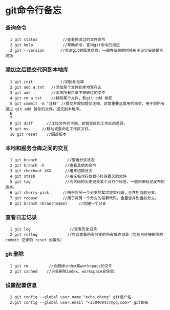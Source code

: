 
# git命令行备忘

### 查询命令

      1 git status           //查看修改过的文件命令
      2 git help             //帮助命令，查询git命令的用法
      3 git --version       //查询git的版本信息，一般在安装的时候用于证实安装是否成功  

### 添加之后提交代码到本地库

      1 git init            //初始化仓库
      2 git add a.txt   //添加某个文件到本地暂存区
      3 git add .       //添加所有目录下修改过的文件
      4 git rm a.txt    //移除某个文件，和git add 相反
      5 git commit -m "注释" //提交并增加提交注释，非常重要且常用的命令。用于将所有通过 git add 暂存的文件，提交到本地库。
      6 
      7 
      8 git diff      //比较文件的不同，即暂存区和工作区的差异。
      9 git mv      //移动或重命名工作区文件。
      10 git reset    //回退版本

### 本地和服务仓库之间的交互

      1 git branch             //查看分支状况
      2 git branch -h         //查看其他的命令
      3 git checkout XXX      //用来切换分支
      4 git stash             //用来临时存放暂不打算提交的文件
      5 git tag               //为代码的历史记录某个点打个标签，一般用来标记发布的版本。
      6 git cherry-pick      //用于将另一个分支的某次提交代码，合并到当前分支。
      7 git rebase           //用于将另一个分支的最新代码，全量合并到当前分支。
      8 git branch (branchname)     //创建一个分支

### 查看日志记录

      1 git log                 //查看历史记录
      2 git reflog             //可以查看所有分支的所有操作记录（包括已经被删除的 commit 记录和 reset 的操作）

### git 删除

      1 git rm         //会删掉index和workspace的文件
      2 git cached    //只会删除index，workspace会保留。

### 设置配置信息

      1 git config --global user.name "echo.cheng" git用户名
      2.git config --global user.email "<250409437@qq.com>" git邮箱
